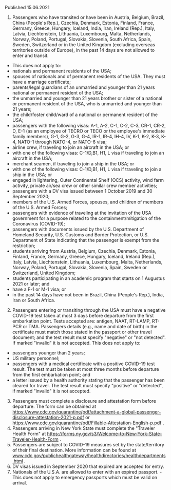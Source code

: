 Published 15.06.2021
1. Passengers who have transited or have been in Austria, Belgium, Brazil, China (People's Rep.), Czechia, Denmark, Estonia, Finland, France, Germany, Greece, Hungary, Iceland, India, Iran, Ireland (Rep.), Italy, Latvia, Liechtenstein, Lithuania, Luxembourg, Malta, Netherlands, Norway, Poland, Portugal, Slovakia, Slovenia, South Africa, Spain, Sweden, Switzerland or in the United Kingdom (excluding overseas territories outside of Europe), in the past 14 days are not allowed to enter and transit.
- This does not apply to:
- nationals and permanent residents of the USA;
- spouses of nationals and of permanent residents of the USA. They must have a marriage certificate;
- parents/legal guardians of an unmarried and younger than 21 years national or permanent resident of the USA;
- the unmarried and younger than 21 years brother or sister of a national or permanent resident of the USA, who is unmarried and younger than 21 years;
- the child/foster child/ward of a national or permanent resident of the USA;
- passengers with the following visas: A-1, A-2, C-1, C-2, C-3, CR-1, CR-2, D, E-1 (as an employee of TECRO or TECO or the employee's immediate family members), G-1, G-2, G-3, G-4, IR-1, IR-4, IH-4, IV, K-1, K-2, K-3, K-4, NATO-1 through NATO-4, or NATO-6 visa;
- airline crew, if traveling to join an aircraft in the USA; or
 - with one of the following visas: C-1/D,B1, H1, L visa if traveling to join an aircraft in the USA; 
- merchant seamen, if traveling to join a ship in the USA; or
 - with one of the following visas: C-1/D,B1, H1, L visa if traveling to join a ship in the USA; or
 - engaged in lightering, Outer Continental Shelf (OCS) activity, wind farm activity, private air/sea crew or other similar crew member activities; 
- passengers with a DV visa issued between 1 October 2019 and 30 September 2020;
- members of the U.S. Armed Forces, spouses, and children of members of the U.S. Armed Forces;
- passengers with evidence of traveling at the invitation of the USA government for a purpose related to the containment/mitigation of the Coronavirus (COVID-19);
- passengers with documents issued by the U.S. Department of Homeland Security, U.S. Customs and Border Protection, or U.S. Department of State indicating that the passenger is exempt from the restriction;
- students arriving from Austria, Belgium, Czechia, Denmark, Estonia, Finland, France, Germany, Greece, Hungary, Iceland, Ireland (Rep.), Italy, Latvia, Liechtenstein, Lithuania, Luxembourg, Malta, Netherlands, Norway, Poland, Portugal, Slovakia, Slovenia, Spain, Sweden or Switzerland, United Kingdom;
- students participating in an academic program that starts on 1 Augustus 2021 or later; and
- have a F-1 or M-1 visa; or 
- in the past 14 days have not been in Brazil, China (People's Rep.), India, Iran or South Africa. 
2. Passengers entering or transiting through the USA must have a negative COVID-19 test taken at most 3 days before departure from the first embarkation point. Tests accepted are: antigen, NAAT, RT-LAMP, RT-PCR or TMA. Passengers details (e.g., name and date of birth) in the certificate must match those stated in the passport or other travel document; and the test result must specify "negative" or "not detected". If marked "invalid" it is not accepted.
This does not apply to:
- passengers younger than 2 years;
- US military personnel;
- passengers with a medical certificate with a positive COVID-19 test result. The test must be taken at most three months before departure from the first embarkation point; and 
- a letter issued by a health authority stating that the passenger has been cleared for travel. The test result must specify "positive" or "detected", if marked "invalid" it is not accepted.
3. Passengers must complete a disclosure and attestation form before departure. The form can be obtained at <a href="https://www.cdc.gov/quarantine/pdf/attachment-a-global-passenger-disclosure-attestation-2021-p.pdf">https://www.cdc.gov/quarantine/pdf/attachment-a-global-passenger-disclosure-attestation-2021-p.pdf</a> or <a href="https://www.cdc.gov/quarantine/pdf/Fillable-Attestation-English-p.pdf">https://www.cdc.gov/quarantine/pdf/Fillable-Attestation-English-p.pdf</a> .
4. Passengers arriving in New York State must complete the "Traveler Health Form" at <a href="https://forms.ny.gov/s3/Welcome-to-New-York-State-Traveler-Health-Form">https://forms.ny.gov/s3/Welcome-to-New-York-State-Traveler-Health-Form</a> .
5. Passengers are subject to COVID-19 measures set by the state/territory of their final destination. More information can be found at <a href="http://www.cdc.gov/publichealthgateway/healthdirectories/healthdepartments.html">www.cdc.gov/publichealthgateway/healthdirectories/healthdepartments.html</a> .
6. DV visas issued in September 2020 that expired are accepted for entry.
7. Nationals of the U.S.A. are allowed to enter with an expired passport.
 -This does not apply to emergency passports which must be valid on arrival.

